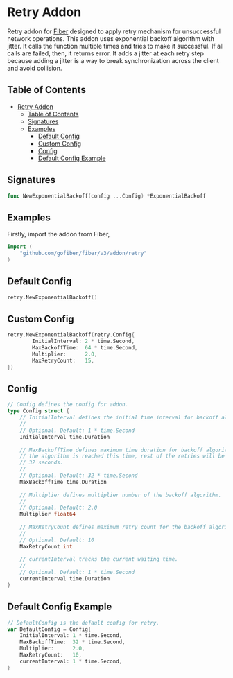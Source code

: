 # Retry Addon

Retry addon for [Fiber](https://github.com/gofiber/fiber) designed to apply retry mechanism for unsuccessful network
operations. This addon uses exponential backoff algorithm with jitter. It calls the function multiple times and tries
to make it successful. If all calls are failed, then, it returns error. It adds a jitter at each retry step because adding
a jitter is a way to break synchronization across the client and avoid collision. 

## Table of Contents

- [Retry Addon](#retry-addon)
  - [Table of Contents](#table-of-contents)
  - [Signatures](#signatures)
  - [Examples](#examples)
    - [Default Config](#default-config)
    - [Custom Config](#custom-config)
    - [Config](#config)
    - [Default Config Example](#default-config-example)

## Signatures

```go
func NewExponentialBackoff(config ...Config) *ExponentialBackoff
```

## Examples

Firstly, import the addon from Fiber,

```go
import (
    "github.com/gofiber/fiber/v3/addon/retry"
)
```

## Default Config

```go
retry.NewExponentialBackoff()
```

## Custom Config

```go
retry.NewExponentialBackoff(retry.Config{
        InitialInterval: 2 * time.Second,
        MaxBackoffTime:  64 * time.Second,
        Multiplier:      2.0,
        MaxRetryCount:   15,
})
```

## Config

```go
// Config defines the config for addon.
type Config struct {
    // InitialInterval defines the initial time interval for backoff algorithm.
    //
    // Optional. Default: 1 * time.Second
    InitialInterval time.Duration
    
    // MaxBackoffTime defines maximum time duration for backoff algorithm. When
    // the algorithm is reached this time, rest of the retries will be maximum
    // 32 seconds.
    //
    // Optional. Default: 32 * time.Second
    MaxBackoffTime time.Duration
    
    // Multiplier defines multiplier number of the backoff algorithm.
    //
    // Optional. Default: 2.0
    Multiplier float64
    
    // MaxRetryCount defines maximum retry count for the backoff algorithm.
    //
    // Optional. Default: 10
    MaxRetryCount int
    
    // currentInterval tracks the current waiting time.
    //
    // Optional. Default: 1 * time.Second
    currentInterval time.Duration
}
```

## Default Config Example

```go
// DefaultConfig is the default config for retry.
var DefaultConfig = Config{
	InitialInterval: 1 * time.Second,
	MaxBackoffTime:  32 * time.Second,
	Multiplier:      2.0,
	MaxRetryCount:   10,
	currentInterval: 1 * time.Second,
}
```